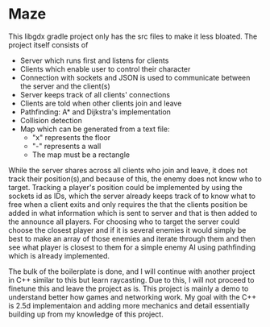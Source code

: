 # Maze

This libgdx gradle project only has the src files to make it less bloated. The project itself consists of 
- Server which runs first and listens for clients
- Clients which enable user to control their character
- Connection with sockets and JSON is used to communicate between the server and the client(s)
- Server keeps track of all clients' connections
- Clients are told when other clients join and leave
- Pathfinding: A* and Dijkstra's implementation
- Collision detection
- Map which can be generated from a text file:
  - "x" represents the floor
  - "-" represents a wall
  - The map must be a rectangle

While the server shares across all clients who join and leave, it does not track their position(s),and because of this, the enemy does not know who to target. Tracking a player's position could be implemented by using the sockets id as IDs, which the server already keeps track of to know what to free when a client exits and only requires the that the clients position be added in what information which is sent to server and that is then added to the announce all players. For choosing who to target the server could choose the closest player and if it is several enemies it would simply be best to make an array of those enemies and iterate through them and then see what player is closest to them for a simple enemy AI using pathfinding which is already implemented. 

The bulk of the boilerplate is done, and I will continue with another project in C++ similar to this but learn raycasting. Due to this, I will not proceed to finetune this and leave the project as is. This project is mainly a demo to understand better how games and networking work. My goal with the C++ is 2.5d implementaion and adding more mechanics and detail essentially building up from my knowledge of this project. 
